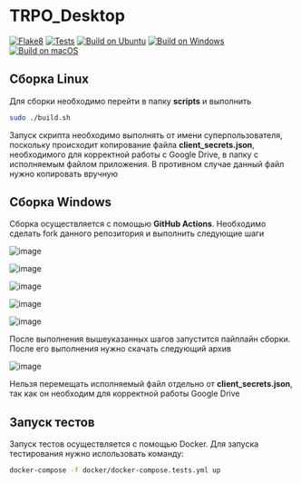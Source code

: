 # TRPO_Desktop

[![Flake8](https://github.com/RiMikheev/TRPO_Desktop/actions/workflows/flake.yml/badge.svg)](https://github.com/RiMikheev/TRPO_Desktop/actions/workflows/flake.yml)
[![Tests](https://github.com/RiMikheev/TRPO_Desktop/actions/workflows/tests.yml/badge.svg)](https://github.com/RiMikheev/TRPO_Desktop/actions/workflows/tests.yml)
[![Build on Ubuntu](https://github.com/RiMikheev/TRPO_Desktop/actions/workflows/build_ubuntu.yml/badge.svg)](https://github.com/RiMikheev/TRPO_Desktop/actions/workflows/build_ubuntu.yml)
[![Build on Windows](https://github.com/RiMikheev/TRPO_Desktop/actions/workflows/build_windows.yml/badge.svg)](https://github.com/RiMikheev/TRPO_Desktop/actions/workflows/build_windows.yml)
[![Build on macOS](https://github.com/RiMikheev/TRPO_Desktop/actions/workflows/build_macOS.yml/badge.svg)](https://github.com/RiMikheev/TRPO_Desktop/actions/workflows/build_macOS.yml)

## Сборка Linux

Для сборки необходимо перейти в папку **scripts** и выполнить

```bash
sudo ./build.sh
```

Запуск скрипта необходимо выполнять от имени суперпользователя, поскольку происходит копирование файла **client_secrets.json**, необходимого для корректной работы с Google Drive, в папку с исполняемым файлом приложения. В противном случае данный файл нужно копировать вручную

## Сборка Windows

Сборка осуществляется с помощью **GitHub Actions**. Необходимо сделать fork данного репозитория и выполнить следующие шаги

![image](https://github.com/RiMikheev/TRPO_Desktop/assets/122991783/a346046f-eb56-4cd3-a63c-9e8f30a6809c)

![image](https://github.com/RiMikheev/TRPO_Desktop/assets/122991783/2454868b-475d-4883-981a-3dbd6a014290)

![image](https://github.com/RiMikheev/TRPO_Desktop/assets/122991783/f9bbf0a5-1690-484f-a79f-809011c03af6)

![image](https://github.com/RiMikheev/TRPO_Desktop/assets/122991783/2ee2dd99-4760-4e56-afbd-8747fc224b0b)

![image](https://github.com/RiMikheev/TRPO_Desktop/assets/122991783/f5342075-c76f-41da-b380-e7e14fa9645b)

После выполнения вышеуказанных шагов запустится пайплайн сборки. После его выполнения нужно скачать следующий архив

![image](https://github.com/RiMikheev/TRPO_Desktop/assets/122991783/8745c569-40e9-46e4-b4ea-2382854f23ce)

Нельзя перемещать исполняемый файл отдельно от **client_secrets.json**, так как он необходим для корректной работы Google Drive

## Запуск тестов

Запуск тестов осуществляется с помощью Docker. Для запуска тестирования нужно использовать команду:
```bash
docker-compose -f docker/docker-compose.tests.yml up
```
